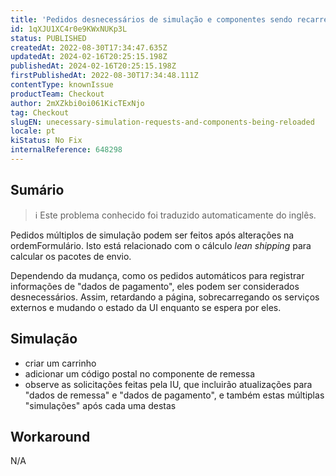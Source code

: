 ```yaml
---
title: 'Pedidos desnecessários de simulação e componentes sendo recarregados'
id: 1qXJU1XC4r0e9KWxNUKp3L
status: PUBLISHED
createdAt: 2022-08-30T17:34:47.635Z
updatedAt: 2024-02-16T20:25:15.198Z
publishedAt: 2024-02-16T20:25:15.198Z
firstPublishedAt: 2022-08-30T17:34:48.111Z
contentType: knownIssue
productTeam: Checkout
author: 2mXZkbi0oi061KicTExNjo
tag: Checkout
slugEN: unecessary-simulation-requests-and-components-being-reloaded
locale: pt
kiStatus: No Fix
internalReference: 648298
---
```


## Sumário

>ℹ️ Este problema conhecido foi traduzido automaticamente do inglês.


Pedidos múltiplos de simulação podem ser feitos após alterações na ordemFormulário. Isto está relacionado com o cálculo _lean shipping_ para calcular os pacotes de envio.

Dependendo da mudança, como os pedidos automáticos para registrar informações de "dados de pagamento", eles podem ser considerados desnecessários. Assim, retardando a página, sobrecarregando os serviços externos e mudando o estado da UI enquanto se espera por eles.



## Simulação



- criar um carrinho
- adicionar um código postal no componente de remessa
- observe as solicitações feitas pela IU, que incluirão atualizações para "dados de remessa" e "dados de pagamento", e também estas múltiplas "simulações" após cada uma destas



## Workaround


N/A

